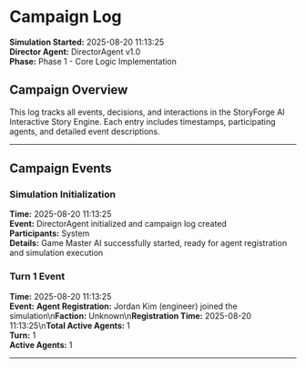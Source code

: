 # Campaign Log

**Simulation Started:** 2025-08-20 11:13:25  
**Director Agent:** DirectorAgent v1.0  
**Phase:** Phase 1 - Core Logic Implementation  

## Campaign Overview

This log tracks all events, decisions, and interactions in the StoryForge AI Interactive Story Engine.
Each entry includes timestamps, participating agents, and detailed event descriptions.

---

## Campaign Events

### Simulation Initialization
**Time:** 2025-08-20 11:13:25  
**Event:** DirectorAgent initialized and campaign log created  
**Participants:** System  
**Details:** Game Master AI successfully started, ready for agent registration and simulation execution


### Turn 1 Event
**Time:** 2025-08-20 11:13:25  
**Event:** **Agent Registration:** Jordan Kim (engineer) joined the simulation\n**Faction:** Unknown\n**Registration Time:** 2025-08-20 11:13:25\n**Total Active Agents:** 1  
**Turn:** 1  
**Active Agents:** 1  

---
